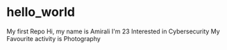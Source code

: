 # hello_world
My first Repo
Hi, my name is Amirali
I'm 23
Interested in Cybersecurity
My Favourite activity is Photography 
